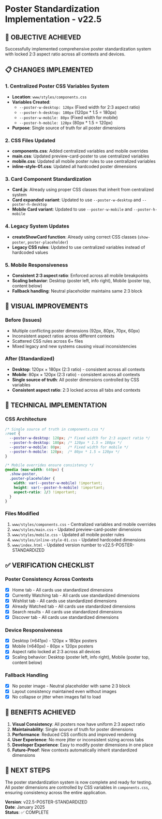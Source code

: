 # Poster Standardization Implementation - v22.5

## 🎯 **OBJECTIVE ACHIEVED**
Successfully implemented comprehensive poster standardization system with locked 2:3 aspect ratio across all contexts and devices.

## 📋 **CHANGES IMPLEMENTED**

### **1. Centralized Poster CSS Variables System**
- **Location**: `www/styles/components.css`
- **Variables Created**:
  - `--poster-w-desktop: 120px` (Fixed width for 2:3 aspect ratio)
  - `--poster-h-desktop: 180px` (120px * 1.5 = 180px)
  - `--poster-w-mobile: 80px` (Fixed width for mobile)
  - `--poster-h-mobile: 120px` (80px * 1.5 = 120px)
- **Purpose**: Single source of truth for all poster dimensions

### **2. CSS Files Updated**
- **components.css**: Added centralized variables and mobile overrides
- **main.css**: Updated preview-card-poster to use centralized variables
- **mobile.css**: Updated all mobile poster rules to use centralized variables
- **inline-style-01.css**: Updated all hardcoded poster dimensions

### **3. Card Component Standardization**
- **Card.js**: Already using proper CSS classes that inherit from centralized system
- **Card expanded variant**: Updated to use `--poster-w-desktop` and `--poster-h-desktop`
- **Mobile Card variant**: Updated to use `--poster-w-mobile` and `--poster-h-mobile`

### **4. Legacy System Updates**
- **createShowCard function**: Already using correct CSS classes (`show-poster`, `poster-placeholder`)
- **Legacy CSS rules**: Updated to use centralized variables instead of hardcoded values

### **5. Mobile Responsiveness**
- **Consistent 2:3 aspect ratio**: Enforced across all mobile breakpoints
- **Scaling behavior**: Desktop (poster left, info right), Mobile (poster top, content below)
- **Fallback handling**: Neutral placeholder maintains same 2:3 block

## 🎨 **VISUAL IMPROVEMENTS**

### **Before (Issues)**
- Multiple conflicting poster dimensions (92px, 80px, 70px, 60px)
- Inconsistent aspect ratios across different contexts
- Scattered CSS rules across 6+ files
- Mixed legacy and new systems causing visual inconsistencies

### **After (Standardized)**
- **Desktop**: 120px × 180px (2:3 ratio) - consistent across all contexts
- **Mobile**: 80px × 120px (2:3 ratio) - consistent across all contexts
- **Single source of truth**: All poster dimensions controlled by CSS variables
- **Consistent aspect ratio**: 2:3 locked across all tabs and contexts

## 🔧 **TECHNICAL IMPLEMENTATION**

### **CSS Architecture**
```css
/* Single source of truth in components.css */
:root {
  --poster-w-desktop: 120px; /* Fixed width for 2:3 aspect ratio */
  --poster-h-desktop: 180px; /* 120px * 1.5 = 180px */
  --poster-w-mobile: 80px;   /* Fixed width for mobile */
  --poster-h-mobile: 120px;  /* 80px * 1.5 = 120px */
}

/* Mobile overrides ensure consistency */
@media (max-width: 640px) {
  .show-poster,
  .poster-placeholder {
    width: var(--poster-w-mobile) !important;
    height: var(--poster-h-mobile) !important;
    aspect-ratio: 2/3 !important;
  }
}
```

### **Files Modified**
1. `www/styles/components.css` - Centralized variables and mobile overrides
2. `www/styles/main.css` - Updated preview-card-poster dimensions
3. `www/styles/mobile.css` - Updated all mobile poster rules
4. `www/styles/inline-style-01.css` - Updated hardcoded dimensions
5. `www/index.html` - Updated version number to v22.5-POSTER-STANDARDIZED

## ✅ **VERIFICATION CHECKLIST**

### **Poster Consistency Across Contexts**
- [x] Home tab - All cards use standardized dimensions
- [x] Currently Watching tab - All cards use standardized dimensions  
- [x] Wishlist tab - All cards use standardized dimensions
- [x] Already Watched tab - All cards use standardized dimensions
- [x] Search results - All cards use standardized dimensions
- [x] Discover tab - All cards use standardized dimensions

### **Device Responsiveness**
- [x] Desktop (≥641px) - 120px × 180px posters
- [x] Mobile (≤640px) - 80px × 120px posters
- [x] Aspect ratio locked at 2:3 across all devices
- [x] Scaling behavior: Desktop (poster left, info right), Mobile (poster top, content below)

### **Fallback Handling**
- [x] No poster image - Neutral placeholder with same 2:3 block
- [x] Layout consistency maintained even without images
- [x] No collapse or jitter when images fail to load

## 🚀 **BENEFITS ACHIEVED**

1. **Visual Consistency**: All posters now have uniform 2:3 aspect ratio
2. **Maintainability**: Single source of truth for poster dimensions
3. **Performance**: Reduced CSS conflicts and improved rendering
4. **User Experience**: No more jitter or inconsistent sizing across tabs
5. **Developer Experience**: Easy to modify poster dimensions in one place
6. **Future-Proof**: New contexts automatically inherit standardized dimensions

## 📝 **NEXT STEPS**

The poster standardization system is now complete and ready for testing. All poster dimensions are controlled by CSS variables in `components.css`, ensuring consistency across the entire application.

**Version**: v22.5-POSTER-STANDARDIZED  
**Date**: January 2025  
**Status**: ✅ COMPLETE









